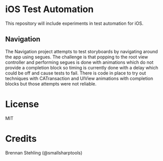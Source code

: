 # iOS Test Automation

This repository will include experiments in test automation for iOS.

## Navigation

The Navigation project attempts to test storyboards by navigating around the
app using segues. The challenge is that popping to the root view controller
and performing segues is done with animations which do not provide a
completion block so timing is currently done with a delay which could be
off and cause tests to fail. There is code in place to try out techniques
with CATransaction and UIView animations with completion blocks but
those attempts were not reliable.

# License

MIT

# Credits

Brennan Stehling (@smallsharptools)
